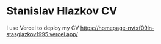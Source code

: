 # Stanislav Hlazkov CV

 I use Vercel to deploy my CV https://homepage-nvtxf09ln-stasglazkov1995.vercel.app/
